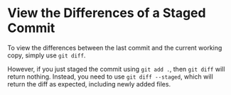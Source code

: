 View the Differences of a Staged Commit
=======================================

To view the differences between the last commit and the current working copy, simply use `git diff`.

However, if you just staged the commit using `git add .`, then `git diff` will return nothing. Instead, you need to use `git diff --staged`, which will return the diff as expected, including newly added files.